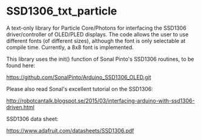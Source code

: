 # SSD1306_txt_particle
A text-only library for Particle Core/Photons for interfacing the SSD1306 driver/controller of OLED/PLED displays. The code allows the user to use different fonts (of different sizes), although the font is only selectable at compile time. Currently, a 8x8 font is implemented.

This library uses the init() function of Sonal Pinto's SSD1306 routines, to be found here:

https://github.com/SonalPinto/Arduino_SSD1306_OLED.git

Please also read Sonal's excellent tutorial on the SSD1306:

http://robotcantalk.blogspot.se/2015/03/interfacing-arduino-with-ssd1306-driven.html

SSD1306 data sheet:

https://www.adafruit.com/datasheets/SSD1306.pdf
